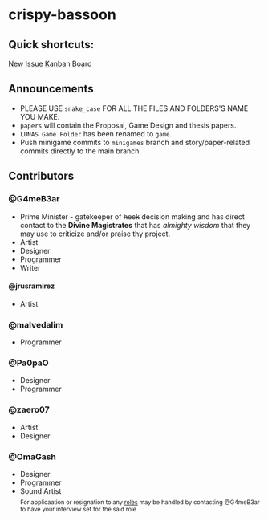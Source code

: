 # crispy-bassoon
## Quick shortcuts:
[New Issue](https://github.com/OmaGash/crispy-bassoon/issues/new/choose)
[Kanban Board](https://github.com/OmaGash/crispy-bassoon/projects/1)
## Announcements
- PLEASE USE `snake_case` FOR ALL THE FILES AND FOLDERS'S NAME YOU MAKE.
- `papers` will contain the Proposal, Game Design and thesis papers.
- `LUNAS Game Folder` has been renamed to `game`.
- Push minigame commits to `minigames` branch and story/paper-related commits directly to the main branch.
## Contributors
### @G4meB3ar
- Prime Minister - gatekeeper of ~~heck~~ decision making and has direct contact to the **Divine Magistrates** that has *almighty wisdom* that they may use to criticize and/or praise thy project.
- Artist
- Designer
- Programmer
- Writer
#### @jrusramirez
- Artist
### @malvedalim
- Programmer
### @Pa0paO
- Designer
- Programmer
### @zaero07
- Artist
- Designer
### @OmaGash
- Designer
- Programmer
- Sound Artist
<br><sub>For applicaation or resignation to any [roles](#contributors) may be handled by contacting @G4meB3ar to have your interview set for the said role</sub>
